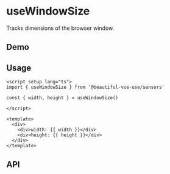 # useWindowSize

Tracks dimensions of the browser window.

## Demo

## Usage

```vue
<script setup lang="ts">
import { useWindowSize } from '@beautiful-vue-use/sensors'

const { width, height } = useWindowSize()

</script>

<template>
  <div>
    <div>width: {{ width }}</div>
    <div>height: {{ height }}</div>
  </div>
</template>

```

## API
